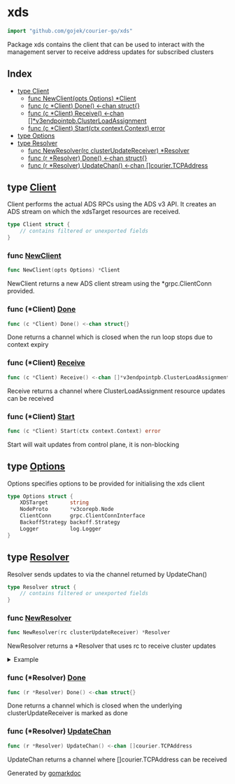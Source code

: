 <!-- Code generated by gomarkdoc. DO NOT EDIT -->

# xds

```go
import "github.com/gojek/courier-go/xds"
```

Package xds contains the client that can be used to interact with the management server to receive address updates for subscribed clusters

## Index

- [type Client](<#Client>)
  - [func NewClient\(opts Options\) \*Client](<#NewClient>)
  - [func \(c \*Client\) Done\(\) \<\-chan struct\{\}](<#Client.Done>)
  - [func \(c \*Client\) Receive\(\) \<\-chan \[\]\*v3endpointpb.ClusterLoadAssignment](<#Client.Receive>)
  - [func \(c \*Client\) Start\(ctx context.Context\) error](<#Client.Start>)
- [type Options](<#Options>)
- [type Resolver](<#Resolver>)
  - [func NewResolver\(rc clusterUpdateReceiver\) \*Resolver](<#NewResolver>)
  - [func \(r \*Resolver\) Done\(\) \<\-chan struct\{\}](<#Resolver.Done>)
  - [func \(r \*Resolver\) UpdateChan\(\) \<\-chan \[\]courier.TCPAddress](<#Resolver.UpdateChan>)


<a name="Client"></a>
## type [Client](<https://github.com/gojek/courier-go/blob/main/xds/client.go#L69-L80>)

Client performs the actual ADS RPCs using the ADS v3 API. It creates an ADS stream on which the xdsTarget resources are received.

```go
type Client struct {
    // contains filtered or unexported fields
}
```

<a name="NewClient"></a>
### func [NewClient](<https://github.com/gojek/courier-go/blob/main/xds/client.go#L40>)

```go
func NewClient(opts Options) *Client
```

NewClient returns a new ADS client stream using the \*grpc.ClientConn provided.

<a name="Client.Done"></a>
### func \(\*Client\) [Done](<https://github.com/gojek/courier-go/blob/main/xds/client.go#L88>)

```go
func (c *Client) Done() <-chan struct{}
```

Done returns a channel which is closed when the run loop stops due to context expiry

<a name="Client.Receive"></a>
### func \(\*Client\) [Receive](<https://github.com/gojek/courier-go/blob/main/xds/client.go#L83>)

```go
func (c *Client) Receive() <-chan []*v3endpointpb.ClusterLoadAssignment
```

Receive returns a channel where ClusterLoadAssignment resource updates can be received

<a name="Client.Start"></a>
### func \(\*Client\) [Start](<https://github.com/gojek/courier-go/blob/main/xds/client.go#L93>)

```go
func (c *Client) Start(ctx context.Context) error
```

Start will wait updates from control plane, it is non\-blocking

<a name="Options"></a>
## type [Options](<https://github.com/gojek/courier-go/blob/main/xds/client.go#L31-L37>)

Options specifies options to be provided for initialising the xds client

```go
type Options struct {
    XDSTarget       string
    NodeProto       *v3corepb.Node
    ClientConn      grpc.ClientConnInterface
    BackoffStrategy backoff.Strategy
    Logger          log.Logger
}
```

<a name="Resolver"></a>
## type [Resolver](<https://github.com/gojek/courier-go/blob/main/xds/resolver.go#L17-L20>)

Resolver sends updates to via the channel returned by UpdateChan\(\)

```go
type Resolver struct {
    // contains filtered or unexported fields
}
```

<a name="NewResolver"></a>
### func [NewResolver](<https://github.com/gojek/courier-go/blob/main/xds/resolver.go#L23>)

```go
func NewResolver(rc clusterUpdateReceiver) *Resolver
```

NewResolver returns a \*Resolver that uses rc to receive cluster updates

<details><summary>Example</summary>
<p>



```go
cfg, err := bootstrap.NewConfigFromContents([]byte(`{
 "xds_server": {
   "server_uri": "localhost:9100",
   "node": {
     "id": "52fdfc07-2182-454f-963f-5f0f9a621d72",
     "cluster": "cluster",
     "metadata": {
       "TRAFFICDIRECTOR_GCP_PROJECT_NUMBER": "123456789012345",
       "TRAFFICDIRECTOR_NETWORK_NAME": "thedefault"
     },
     "locality": {
       "zone": "uscentral-5"
     }
   }
 }
}`,
))
if err != nil {
	panic(err)
}

ctx, _ := signal.NotifyContext(context.Background(), os.Kill, os.Interrupt)

cc, err := grpc.DialContext(ctx, cfg.XDSServer.ServerURI, grpc.WithTransportCredentials(insecure.NewCredentials()))
if err != nil {
	panic(err)
}

xdsClient := xds.NewClient(xds.Options{
	XDSTarget:       "xds:///broker.domain",
	NodeProto:       cfg.XDSServer.NodeProto.(*corev3.Node),
	ClientConn:      cc,
	BackoffStrategy: &backoff.DefaultExponential,
})

if err := xdsClient.Start(ctx); err != nil {
	panic(err)
}

r := xds.NewResolver(xdsClient)

c, err := courier.NewClient(courier.WithResolver(r))
if err != nil {
	panic(err)
}

if err := c.Start(); err != nil {
	panic(err)
}

<-ctx.Done()
```

</p>
</details>

<a name="Resolver.Done"></a>
### func \(\*Resolver\) [Done](<https://github.com/gojek/courier-go/blob/main/xds/resolver.go#L40>)

```go
func (r *Resolver) Done() <-chan struct{}
```

Done returns a channel which is closed when the underlying clusterUpdateReceiver is marked as done

<a name="Resolver.UpdateChan"></a>
### func \(\*Resolver\) [UpdateChan](<https://github.com/gojek/courier-go/blob/main/xds/resolver.go#L35>)

```go
func (r *Resolver) UpdateChan() <-chan []courier.TCPAddress
```

UpdateChan returns a channel where \[\]courier.TCPAddress can be received

Generated by [gomarkdoc](<https://github.com/princjef/gomarkdoc>)
